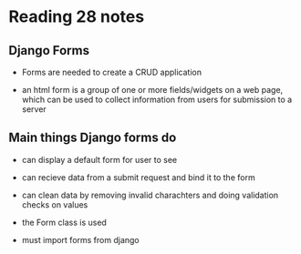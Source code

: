 # Reading 28 notes

## Django Forms

- Forms are needed to create a CRUD application

- an html form is a group of one or more fields/widgets on a web page, which can be used to collect information from users for submission to a server

## Main things Django forms do

- can display a default form for user to see

- can recieve data from a submit request and bind it to the form

- can clean data by removing invalid charachters and doing validation checks on values

- the Form class is used

- must import forms from django
